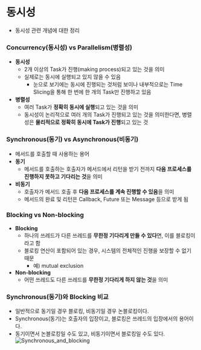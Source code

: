 # 동시성
* 동시성 관련 개념에 대한 정리
### Concurrency(동시성) vs Parallelism(병렬성)
* **동시성**
	* 2개 이상의 Task가 진행(making process)되고 있는 것을 의미
    * 실제로는 동시에 실행되고 있지 않을 수 있음
		* 눈으로 보기에는 동시에 진행되는 것처럼 보이나 내부적으로는 Time Slicing을 통해 한 번에 한 개의 Task만 진행하고 있음
* **병렬성**
	* 여러 Task가 **정확히 동시에 실행**되고 있는 것을 의미
    * 동시성이 논리적으로 여러 개의 Task가 진행되고 있는 것을 의미한다면, 병렬성은 **물리적으로 정확히 동시에 Task가 진행**되고 있는 것
### Synchronous(동기) vs Asynchronous(비동기)
* 메서드를 호출할 때 사용하는 용어
* **동기**
	* 메서드를 호출하는 호출자가 메서드에서 리턴을 받기 전까지 **다음 프로세스를 진행하지 못하고 기다리는 것**을 의미
* **비동기**
	* 호출자가 메서드 호출 후 **다음 프로세스를 계속 진행할 수 있음**을 의미
    * 메서드의 완료 및 리턴은 Callback, Future 또는 Message 등으로 받게 됨
### Blocking vs Non-blocking
* **Blocking**
	* 하나의 쓰레드가 다른 쓰레드를 **무한정 기다리게 만들 수 있다**면, 이를 블로킹이라고 함
    * 블로킹 연산이 포함되어 있는 경우, 시스템의 전체적인 진행을 보장할 수 없기 때문
        * 예) mutual exclusion
* **Non-blocking**
	* 어떤 쓰레드도 다른 쓰레드를 **무한정 기다리게 하지 않는 것**을 의미
### Synchronous(동기)와 Blocking 비교
* 일반적으로 동기일 경우 블로킹, 비동기일 경우 논블로킹이다.
* Synchronous(동기)는 호출자의 입장이고, 블로킹은 쓰레드의 입장에서의 용어이다.
* 동기이면서 논블로킹일 수도 있고, 비동기이면서 블로킹일 수도 있다.  
![Synchronous_and_blocking](https://blog.kakaocdn.net/dn/Ueit3/btribLlso0C/z37PUrQlllkF7D3MI5aqb1/img.gif)

